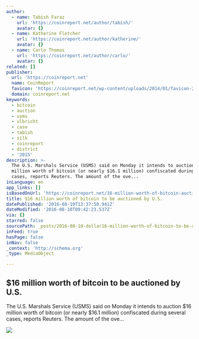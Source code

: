 ```yaml
---
author:
  - name: Tabish Faraz
    url: 'https://coinreport.net/author/tabish/'
    avatar: {}
  - name: Katherine Fletcher
    url: 'https://coinreport.net/author/katherine/'
    avatar: {}
  - name: Carlo Thomas
    url: 'https://coinreport.net/author/carlo/'
    avatar: {}
related: []
publisher:
  url: 'https://coinreport.net'
  name: CoinReport
  favicon: 'https://coinreport.net/wp-content/uploads/2014/01/favicon-2.ico'
  domain: coinreport.net
keywords:
  - bitcoin
  - auction
  - usms
  - ulbricht
  - case
  - tabish
  - silk
  - coinreport
  - district
  - '2015'
description: >-
  The U.S. Marshals Service (USMS) said on Monday it intends to auction $16
  million worth of bitcoin (or nearly $16.1 million) confiscated during several
  cases, reports Reuters. The amount of the ove...
inLanguage: en
app_links: []
isBasedOnUrl: 'https://coinreport.net/16-million-worth-of-bitcoin-auction-by-usms/'
title: $16 million worth of bitcoin to be auctioned by U.S.
datePublished: '2016-08-10T13:37:50.941Z'
dateModified: '2016-08-10T09:42:23.537Z'
via: {}
starred: false
sourcePath: _posts/2016-08-10-dollar16-million-worth-of-bitcoin-to-be-auctioned-by-us.md
inFeed: true
hasPage: false
inNav: false
_context: 'http://schema.org'
_type: MediaObject

---
```

<article style=""><h1>$16 million worth of bitcoin to be auctioned by U.S.</h1><p>The U.S. Marshals Service (USMS) said on Monday it intends to auction $16 million worth of bitcoin (or nearly $16.1 million) confiscated during several cases, reports Reuters. The amount of the ove...</p><img src="https://coinreport.net/wp-content/uploads/2014/07/United_States_Marshals_Service_Seal-150x150.jpg" /></article>